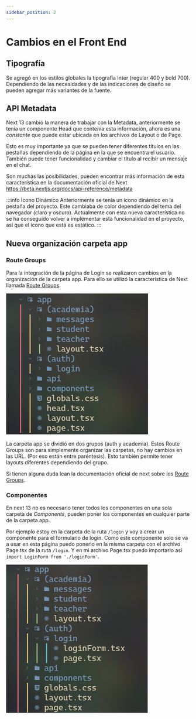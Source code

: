 ```yaml
---
sidebar_position: 2
---
```

# Cambios en el Front End

## Tipografía
Se agregó en los estilos globales la tipografía Inter (regular 400 y bold 700).
Dependiendo de las necesidades y de las indicaciones de diseño se pueden agregar más variantes de la fuente.

## API Metadata
Next 13 cambió la manera de trabajar con la Metadata, anteriormente se tenía un componente Head que contenía esta información, ahora es una *constante* que puede estar ubicada en los archivos de Layout o de Page.

Esto es muy importante ya que se pueden tener diferentes títulos en las pestañas dependiendo de la página en la que se encuentra el usuario. También puede tener funcionalidad y cambiar el título al recibir un mensaje en el chat.

Son muchas las posibilidades, pueden encontrar más información de esta característica en la documentación oficial de Next https://beta.nextjs.org/docs/api-reference/metadata

:::info Ícono Dinámico
Anteriormente se tenía un ícono dinámico en la pestaña del proyecto. Este cambiaba de color dependiendo del tema del navegador (claro y oscuro). Actualmente con esta nueva característica no se ha conseguido volver a implementar esta funcionalidad en el proyecto, así que el ícono que está es estático.
:::

## Nueva organización carpeta app
### Route Groups
Para la integración de la página de Login se realizaron cambios en la organización de la carpeta app. 
Para ello se utilizó la característica de Next llamada [Route Groups](https://beta.nextjs.org/docs/routing/defining-routes#route-groups).

![RouteGroups](./img/app.png)

La carpeta app se dividió en dos grupos (auth y academia). Estos Route Groups son para simplemente organizar las carpetas, no hay cambios en las URL. (Por eso están entre paréntesis).
Esto también permite tener layouts diferentes dependiendo del grupo.

Si tienen alguna duda lean la documentación oficial de next sobre los [Route Groups](https://beta.nextjs.org/docs/routing/defining-routes#route-groups).

### Componentes
En next 13 no es necesario tener todos los componentes en una sola carpeta de *Components*,
pueden poner los componentes en cualquier parte de la carpeta app. 

Por ejemplo estoy en la carpeta de la ruta `/login` y voy a crear un componente para el formulario de login. 
Como este componente solo se va a usar en esta página puedo ponerlo en la misma carpeta con el archivo Page.tsx de la ruta `/login`. 
Y en mi archivo Page.tsx puedo importarlo así `import LoginForm from './loginForm'`.

![Components](./img/comp.png)
